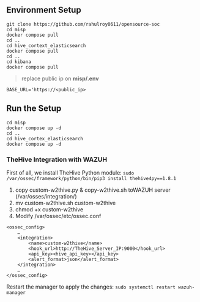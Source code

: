 ## Environment Setup
    git clone https://github.com/rahulroy0611/opensource-soc
    cd misp
    docker compose pull
    cd ..
    cd hive_cortext_elasticsearch
    docker compose pull
    cd ..
    cd kibana
    docker compose pull

> replace public ip on **misp/.env**

    BASE_URL='https://<public_ip>

## Run the Setup
    cd misp
    docker compose up -d
    cd ..
    cd hive_cortex_elasticsearch
    docker compose up -d

### TheHive Integration with WAZUH

First of all, we install TheHive Python module:
``` sudo /var/ossec/framework/python/bin/pip3 install thehive4py==1.8.1 ```

1. copy custom-w2thive.py & copy-w2thive.sh toWAZUH server (/var/osses/integration/)
2. mv custom-w2thive.sh custom-w2thive
3. chmod +x custom-w2thive
4. Modify /var/ossec/etc/ossec.conf
```
<ossec_config>
    …
    <integration>
        <name>custom-w2thive</name>
        <hook_url>http://TheHive_Server_IP:9000</hook_url>
        <api_key><hive_api_key></api_key>
        <alert_format>json</alert_format>
    </integration>
    …
</ossec_config>
```
Restart the manager to apply the changes:
```sudo systemctl restart wazuh-manager```





